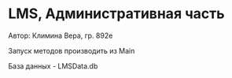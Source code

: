 # LMS, Административная часть 

Автор: Климина Вера, гр. 892е

Запуск методов производить из Main

База данных - LMSData.db
